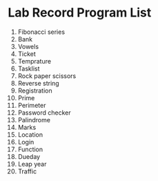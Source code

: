 # Lab Record Program List

1. Fibonacci series 
2. Bank 
3. Vowels 
4. Ticket 
5. Temprature 
6. Tasklist
7. Rock paper scissors 
8. Reverse string 
9. Registration 
10. Prime 
11. Perimeter 
12. Password checker 
13. Palindrome
14. Marks 
15. Location 
16. Login 
17. Function 
18. Dueday 
19. Leap year 
20. Traffic